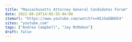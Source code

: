 ```yaml
---
title: "Massachusetts Attorney General Candidates Forum"
date: 2022-08-24T14:05:55-04:00
itemurl: "https://www.youtube.com/watch?v=HIzOaEBDHI4"
sites: "youtube.com"
tags: ["Andrea Campbell", "Jay McMahon"]
draft: false
---
```


